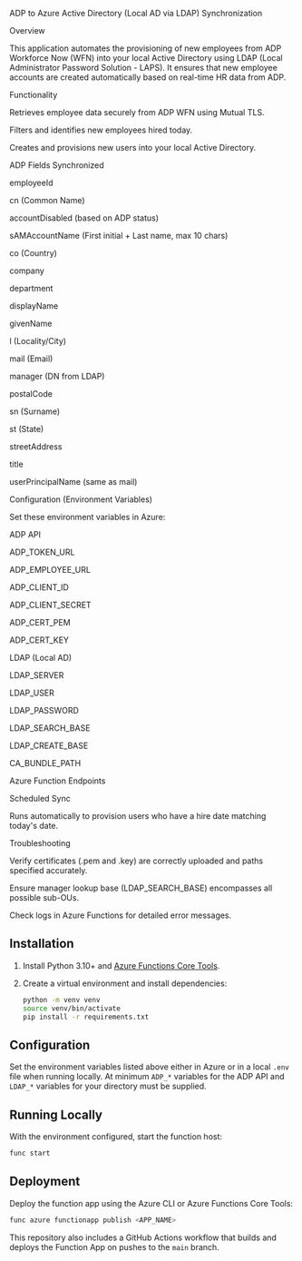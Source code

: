 ADP to Azure Active Directory (Local AD via LDAP) Synchronization

Overview

This application automates the provisioning of new employees from ADP Workforce Now (WFN) into your local Active Directory using LDAP (Local Administrator Password Solution - LAPS). It ensures that new employee accounts are created automatically based on real-time HR data from ADP.

Functionality

Retrieves employee data securely from ADP WFN using Mutual TLS.

Filters and identifies new employees hired today.

Creates and provisions new users into your local Active Directory.

ADP Fields Synchronized

employeeId

cn (Common Name)

accountDisabled (based on ADP status)

sAMAccountName (First initial + Last name, max 10 chars)

co (Country)

company

department

displayName

givenName

l (Locality/City)

mail (Email)

manager (DN from LDAP)

postalCode

sn (Surname)

st (State)

streetAddress

title

userPrincipalName (same as mail)

Configuration (Environment Variables)

Set these environment variables in Azure:

ADP API

ADP_TOKEN_URL

ADP_EMPLOYEE_URL

ADP_CLIENT_ID

ADP_CLIENT_SECRET

ADP_CERT_PEM

ADP_CERT_KEY

LDAP (Local AD)

LDAP_SERVER

LDAP_USER

LDAP_PASSWORD

LDAP_SEARCH_BASE

LDAP_CREATE_BASE

CA_BUNDLE_PATH

Azure Function Endpoints

Scheduled Sync

Runs automatically to provision users who have a hire date matching today's date.

Troubleshooting

Verify certificates (.pem and .key) are correctly uploaded and paths specified accurately.

Ensure manager lookup base (LDAP_SEARCH_BASE) encompasses all possible sub-OUs.

Check logs in Azure Functions for detailed error messages.

Installation
------------

1. Install Python 3.10+ and [Azure Functions Core Tools](https://learn.microsoft.com/azure/azure-functions/functions-run-local).
2. Create a virtual environment and install dependencies:

   ```bash
   python -m venv venv
   source venv/bin/activate
   pip install -r requirements.txt
   ```

Configuration
-------------

Set the environment variables listed above either in Azure or in a local `.env` file when running locally. At minimum `ADP_*` variables for the ADP API and `LDAP_*` variables for your directory must be supplied.

Running Locally
---------------

With the environment configured, start the function host:

```bash
func start
```

Deployment
----------

Deploy the function app using the Azure CLI or Azure Functions Core Tools:

```bash
func azure functionapp publish <APP_NAME>
```

This repository also includes a GitHub Actions workflow that builds and deploys the Function App on pushes to the `main` branch.
